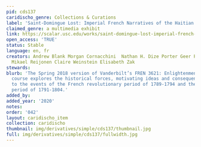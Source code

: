 ```yaml
---
pid: cds137
caridischo_genre: Collections & Curations
label: 'Saint-Domingue Lost: Imperial French Narratives of the Haitian Revolution'
claimed_genre: a multimedia exhibit
link: https://scalar.usc.edu/works/saint-domingue-lost-imperial-french-narratives-of-the-haitian-revolution/index
open_access: 'TRUE'
status: Stable
language: en, fr
creators: Andrew Blank Morgan Cornacchini  Nathan H. Dize Porter Geer Paul Miller
  Mikael Reijonen Claire Weinstein Elisabeth Zak
stewards: 
blurb: 'The Spring 2018 version of Vanderbilt’s FREN 3621: Enlightenment and Revolution
  course explores the historical forces, motivating ideas and consequences relating
  to the events of the French revolutionary period of 1789-1794 and the Haitian revolutionary
  period of 1791-1804.'
added_by: 
added_year: '2020'
notes: 
order: '042'
layout: caridischo_item
collection: caridischo
thumbnail: img/derivatives/simple/cds137/thumbnail.jpg
full: img/derivatives/simple/cds137/fullwidth.jpg
---
```

